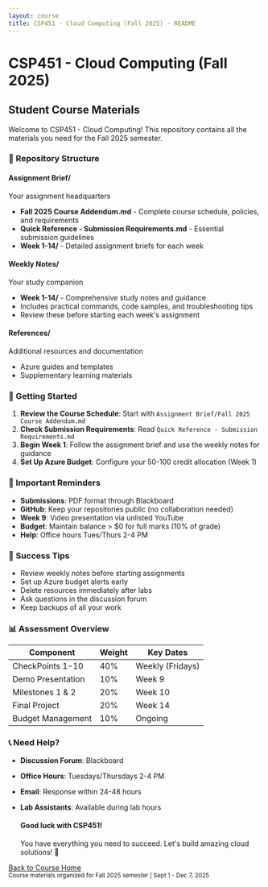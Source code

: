```yaml
---
layout: course
title: CSP451 - Cloud Computing (Fall 2025) - README
---
```


<div class="container my-5">
    <div class="row">
        <div class="col-12">
            <div class="text-center mb-5">
                <h1 class="display-4 text-primary mb-3">
                    <i class="bi bi-cloud-fill me-3"></i>CSP451 - Cloud Computing (Fall 2025)
                </h1>
                <h2 class="text-muted">Student Course Materials</h2>
                <p class="lead">Welcome to CSP451 - Cloud Computing! This repository contains all the materials you need for the Fall 2025 semester.</p>
            </div>
        </div>
    </div>

### 📁 Repository Structure

#### **Assignment Brief/** 
Your assignment headquarters
- **Fall 2025 Course Addendum.md** - Complete course schedule, policies, and requirements
- **Quick Reference - Submission Requirements.md** - Essential submission guidelines
- **Week 1-14/** - Detailed assignment briefs for each week

#### **Weekly Notes/**
Your study companion
- **Week 1-14/** - Comprehensive study notes and guidance
- Includes practical commands, code samples, and troubleshooting tips
- Review these before starting each week's assignment

#### **References/**
Additional resources and documentation
- Azure guides and templates
- Supplementary learning materials

### 🎯 Getting Started

1. **Review the Course Schedule**: Start with `Assignment Brief/Fall 2025 Course Addendum.md`
2. **Check Submission Requirements**: Read `Quick Reference - Submission Requirements.md`
3. **Begin Week 1**: Follow the assignment brief and use the weekly notes for guidance
4. **Set Up Azure Budget**: Configure your 50-100 credit allocation (Week 1)

### 📝 Important Reminders

- **Submissions**: PDF format through Blackboard
- **GitHub**: Keep your repositories public (no collaboration needed)
- **Week 9**: Video presentation via unlisted YouTube
- **Budget**: Maintain balance > $0 for full marks (10% of grade)
- **Help**: Office hours Tues/Thurs 2-4 PM

### 🚀 Success Tips

- Review weekly notes before starting assignments
- Set up Azure budget alerts early
- Delete resources immediately after labs
- Ask questions in the discussion forum
- Keep backups of all your work

### 📊 Assessment Overview

| Component | Weight | Key Dates |
|-----------|--------|-----------|
| CheckPoints 1-10 | 40% | Weekly (Fridays) |
| Demo Presentation | 10% | Week 9 |
| Milestones 1 & 2 | 20% | Week 10 |
| Final Project | 20% | Week 14 |
| Budget Management | 10% | Ongoing |

### 📞 Need Help?

- **Discussion Forum**: Blackboard
- **Office Hours**: Tuesdays/Thursdays 2-4 PM
- **Email**: Response within 24-48 hours
- **Lab Assistants**: Available during lab hours

    <div class="alert alert-success text-center mt-4" role="alert">
        <h4><i class="bi bi-mortarboard-fill me-2"></i>Good luck with CSP451!</h4>
        <p class="mb-0">You have everything you need to succeed. Let's build amazing cloud solutions! 🚀</p>
    </div>

</div>

<!-- Back to Home Button -->
<div class="container mb-4">
    <div class="row">
        <div class="col-12 text-center">
            <a href="../" class="btn btn-primary btn-lg">
                <i class="bi bi-house-fill me-2"></i>
                Back to Course Home
            </a>
        </div>
    </div>
</div>

<div class="container">
    <div class="row">
        <div class="col-12 text-center">
            <small class="text-muted">
                <i class="bi bi-calendar3 me-1"></i>
                Course materials organized for Fall 2025 semester | Sept 1 - Dec 7, 2025
            </small>
        </div>
    </div>
</div>
